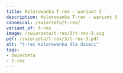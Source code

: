 ```yaml
---
title: Kolorowanka T-rex - wariant 3
description: Kolorowanka T-rex - wariant 3
canonical: /zwierzeta/t-rex/
variant_of: t-rex
image: /zwierzeta/t-rex/3/t-rex-3.svg
pdf: /zwierzeta/t-rex/3/t-rex-3.pdf
alt: "t-rex kolorowanka dla dzieci"
tags:
- zwierzeta
- t-rex
---
```

